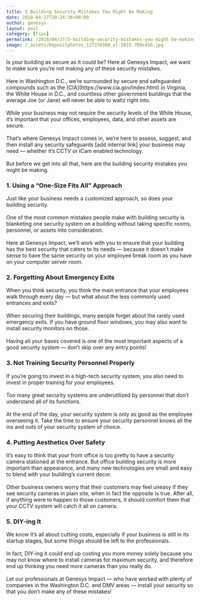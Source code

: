 ```yaml
---
title: 5 Building Security Mistakes You Might Be Making
date: 2018-04-27T20:24:36+00:00
author: genesys
layout: post
category: [Tips]
permalink: /2018/04/27/5-building-security-mistakes-you-might-be-making/
image: /_assets/Depositphotos_127378168_xl-2015-700x450.jpg
---
```

<p>
<span style="font-weight: 400;">Is your building as secure as it could be? Here at Genesys Impact, we want to make sure you’re not making any of these security mistakes.</span>
<br><br>
<span style="font-weight: 400;">Here in Washington D.C., we’re surrounded by secure and safeguarded compounds such as the</span> [<span style="font-weight: 400;">CIA</span>](https://www.cia.gov/index.html) <span style="font-weight: 400;">in Virginia, the White House in D.C., and countless other government buildings that the average Joe (or Jane) will never be able to waltz right into.</span>
<br><br>
<span style="font-weight: 400;">While your business may not require the security levels of the White House, it’s important that your offices, employees, data, and other assets are secure.</span>
<br><br>
<span style="font-weight: 400;">That’s where Genesys Impact comes in, we’re here to assess, suggest, and then install any </span><span style="font-weight: 400;">security safeguards [add internal link]</span> <span style="font-weight: 400;">your business may need — whether it’s CCTV or ICam enabled technology.</span>
<br><br>
<span style="font-weight: 400;">But before we get into all that, here are the building security mistakes you might be making.</span>
</p>
<h3>1. Using a “One-Size Fits All” Approach</h3>
<p>
<span style="font-weight: 400;">Just like your business needs a customized approach, so does your building security.</span>
<br><br>
<span style="font-weight: 400;">One of the most common mistakes people make with building security is blanketing one security system on a building without taking specific rooms, personnel, or assets into consideration.</span>
<br><br>
<span style="font-weight: 400;">Here at Genesys Impact, we’ll work with you to ensure that your building has the best security that caters to its needs — because it doesn’t make sense to have the same security on your employee break room as you have on your computer server room.</span>
</p>
<h3>2. Forgetting About Emergency Exits</h3>
<p>
<span style="font-weight: 400;">When you think security, you think the main entrance that your employees walk through every day — but what about the less commonly used entrances and exits?</span>
<br><br>
<span style="font-weight: 400;">When securing their buildings, many people forget about the rarely used emergency exits. If you have ground floor windows, you may also want to install security monitors on those.</span>
<br><br>
<span style="font-weight: 400;">Having all your bases covered is one of the most important aspects of a good security system — don’t skip over any entry points!</span>
</p>
<h3>3. Not Training Security Personnel Properly</h3>
<p>
<span style="font-weight: 400;">If you’re going to invest in a high-tech security system, you also need to invest in proper training for your employees.</span>
<br><br>
<span style="font-weight: 400;">Too many great security systems are underutilized by personnel that don’t understand all of its functions.</span>
<br><br>
<span style="font-weight: 400;">At the end of the day, your security system is only as good as the employee overseeing it. Take the time to ensure your security personnel knows all the ins and outs of your security system of choice.</span>
</p>
<h3>4. Putting Aesthetics Over Safety</h3>
<p>
<span style="font-weight: 400;">It’s easy to think that your front office is too pretty to have a security camera stationed at the entrance. But office building security is more important than appearance, and many new technologies are small and easy to blend with your building’s current decor.</span>
<br><br>
<span style="font-weight: 400;">Other business owners worry that their customers may feel uneasy if they see security cameras in plain site, when in fact the opposite is true. After all, if anything were to happen to those customers, it should comfort them that your CCTV system will catch it all on camera.</span>
</p>
<h3>5. DIY-ing It</h3>
<p>
<span style="font-weight: 400;">We know it’s all about cutting costs, especially if your business is still in its startup stages, but some things should be left to the professionals.</span>
<br><br>
<span style="font-weight: 400;">In fact, DIY-ing it could end up costing you more money solely because you may not know where to install cameras for maximum security, and therefore end up thinking you need more cameras than you really do.</span>
<br><br> 
<span style="font-weight: 400;">Let our professionals at Genesys Impact — who have worked with plenty of companies in the Washington D.C. and DMV areas — install your security so that you don’t make any of these mistakes!</span>
</p>